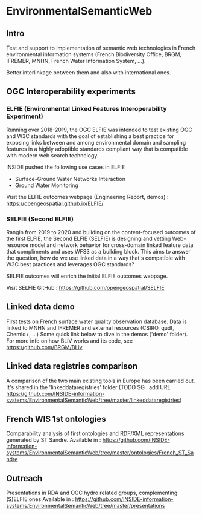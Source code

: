 # EnvironmentalSemanticWeb

## Intro
Test and support to implementation of semantic web technologies in French environmental information systems (French Biodiversity Office, BRGM, IFREMER, MNHN, French Water Information System, ...). 

Better interlinkage between them and also with international ones.

## OGC Interoperability experiments
### ELFIE (Environmental Linked Features Interoperability Experiment) 
Running over 2018-2019, the OGC ELFIE was intended to test existing OGC and W3C standards with the goal of establishing a best practice for exposing links between and among environmental domain and sampling features in a highly adoptible standards compliant way that is compatible with modern web search technology.

INSIDE pushed the following use cases in ELFIE 
- Surface-Ground Water Networks Interaction
- Ground Water Monitoring
  
Visit the ELFIE outcomes webpage (Engineering Report, demos)  : https://opengeospatial.github.io/ELFIE/

### SELFIE (Second ELFIE)
Rangin from 2019 to 2020 and building on the content-focused outcomes of the first ELFIE, the Second ELFIE (SELFIE) is designing and vetting Web-resource model and network behavior for cross-domain linked feature data that compliments and uses WFS3 as a building block. This aims to answer the question, how do we use linked data in a way that's compatible with W3C best practices and leverages OGC standards? 

SELFIE outcomes will enrich the initial ELFIE outcomes webpage.

Visit SELFIE GitHub : https://github.com/opengeospatial/SELFIE

## Linked data demo
First tests on French surface water quality observation database.
Data is linked to MNHN and IFREMER and external resources (CSIRO, qudt, ChemId+, ...)
Some quick link below to dive in the demos ('demo' folder).
For more info on how BLiV works and its code, see https://github.com/BRGM/BLiv 

## Linked data registries comparison
A comparison of the two main existing tools in Europe has been carried out.
It's shared in the 'linkeddataregistries' folder (TODO SG : add URL https://github.com/INSIDE-information-systems/EnvironmentalSemanticWeb/tree/master/linkeddataregistries)

## French WIS 1st ontologies
Comparability analysis of first ontologies and RDF/XML representations generated by ST Sandre.
Available in : https://github.com/INSIDE-information-systems/EnvironmentalSemanticWeb/tree/master/ontologies/French_ST_Sandre

## Outreach
Presentations in RDA and OGC hydro related groups, complementing (S)ELFIE ones
Available in : https://github.com/INSIDE-information-systems/EnvironmentalSemanticWeb/tree/master/presentations